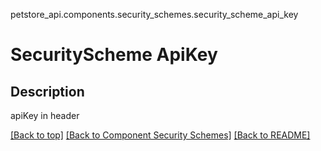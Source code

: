 petstore_api.components.security_schemes.security_scheme_api_key
# SecurityScheme ApiKey

## Description
apiKey in header

[[Back to top]](#top) [[Back to Component Security Schemes]](../../../README.md#Component-Security-Schemes) [[Back to README]](../../../README.md)
